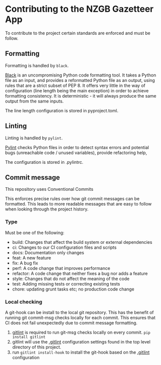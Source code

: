 
# Contributing to the NZGB Gazetteer App
To contribute to the project certain standards are enforced and must be follow. 

## Formatting

Formatting is handled by `black`.

[Black](https://github.com/psf/black) is an uncompromising Python code formatting tool. It takes a Python file as an input, and provides a reformatted Python file as an output, using rules that are a strict subset of PEP 8. It offers very little in the way of configuration (line length being the main exception) in order to achieve formatting consistency. It is deterministic - it will always produce the same output from the same inputs.

The line length configuration is stored in pyproject.toml.

## Linting

Linting is handled by `pylint`.

[Pylint](https://www.pylint.org/) checks Python files in order to detect
syntax errors and potential bugs (unreachable code / unused variables), provide refactoring help,

The configuration is stored in .pylintrc.

## Commit message

This repository uses Conventional Commits

This enforces precise rules over how git commit messages can be formatted.
This leads to more readable messages that are easy to follow when looking
through the project history.


### Type

Must be one of the following:

- build: Changes that affect the build system or external dependencies
- ci: Changes to our CI configuration files and scripts
- docs: Documentation only changes
- feat: A new feature
- fix: A bug fix
- perf: A code change that improves performance
- refactor: A code change that neither fixes a bug nor adds a feature
- style: Changes that do not affect the meaning of the code
- test: Adding missing tests or correcting existing tests
- chore: updating grunt tasks etc; no production code change


### Local checking 
A git-hook can be install to the local git repository.
This has the benefit of running git commit-msg checks locally for each commit.
This ensures that CI does not fail unexpectedly due to commit message formatting.


1. [gitlint](https://jorisroovers.com/gitlint/) is required to run git-msg checks locally on every commit.
`pip install gitlint`  
2. gitlint will use the [.gitlint](.gitlint) configuration settings found in the top level directory of this project.
3. run `gitlint install-hook` to install the git-hook based on the [.gitlint](.gitlint) configuration 
